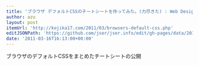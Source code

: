 ```yaml
---
title: 'ブラウザ デフォルトCSSのチートシートを作ってみた。(力尽きた) : Web Design KOJIKA17'
author: azu
layout: post
itemUrl: 'http://kojika17.com/2011/03/browsers-default-css.php'
editJSONPath: 'https://github.com/jser/jser.info/edit/gh-pages/data/2011/03/index.json'
date: '2011-03-16T16:13:00+00:00'
---
```

ブラウザのデフォルトCSSをまとめたチートシートの公開
